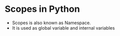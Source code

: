 # Scopes in Python

- Scopes is also known as Namespace.
- It is used as global variable and internal variables 
